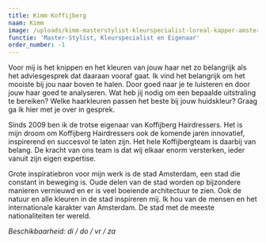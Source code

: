 ```yaml
---
title: Kimm Koffijberg
naam: Kimm
image: /uploads/kimm-masterstylist-kleurspecialist-loreal-kapper-amsterdam.JPG
functie: 'Master-Stylist, Kleurspecialist en Eigenaar'
order_number: -1
---
```


Voor mij is het knippen en het kleuren van jouw haar net zo belangrijk als het adviesgesprek dat daaraan vooraf gaat. Ik vind het belangrijk om het mooiste bij jou naar boven te halen. Door goed naar je te luisteren en door jouw haar goed te analyseren. Wat heb jij nodig om een bepaalde uitstraling te bereiken? Welke haarkleuren passen het beste bij jouw huidskleur? Graag ga ik hier met je over in gesprek.

Sinds 2009 ben ik de trotse eigenaar van Koffijberg Hairdressers. Het is mijn droom om Koffijberg Hairdressers ook de komende jaren innovatief, inspirerend en succesvol te laten zijn. Het hele Koffijbergteam is daarbij van belang. De kracht van ons team is dat wij elkaar enorm versterken, ieder vanuit zijn eigen expertise.

Grote inspiratiebron voor mijn werk is de stad Amsterdam, een stad die constant in beweging is. Oude delen van de stad worden op bijzondere manieren vernieuwd en er is veel boeiende architectuur te zien. Ook de natuur en alle kleuren in de stad inspireren mij. Ik hou van de mensen en het internationale karakter van Amsterdam. De stad met de meeste nationaliteiten ter wereld.

*Beschikbaarheid: di / do / vr / za*